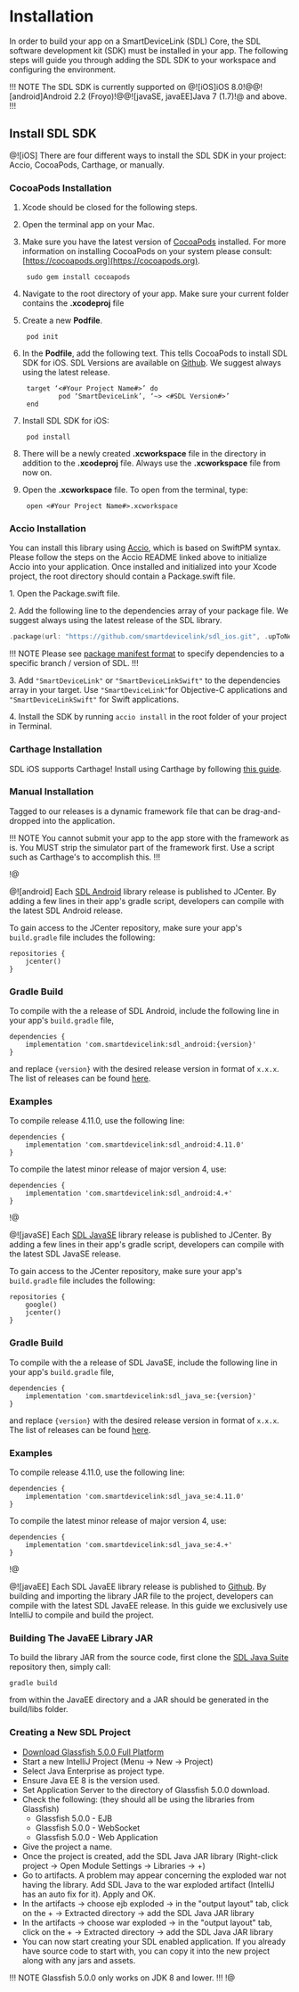# Installation
In order to build your app on a SmartDeviceLink (SDL) Core, the SDL software development kit (SDK) must be installed in your app. The following steps will guide you through adding the SDL SDK to your workspace and configuring the environment.

!!! NOTE
The SDL SDK is currently supported on @![iOS]iOS 8.0!@@![android]Android 2.2 (Froyo)!@@![javaSE, javaEE]Java 7 (1.7)!@ and above.
!!!

## Install SDL SDK
@![iOS]
There are four different ways to install the SDL SDK in your project: Accio, CocoaPods, Carthage, or manually.

### CocoaPods Installation

1. Xcode should be closed for the following steps.
1. Open the terminal app on your Mac.
1. Make sure you have the latest version of [CocoaPods](https://cocoapods.org) installed. For more information on installing CocoaPods on your system please consult: [https://cocoapods.org](https://cocoapods.org).

        sudo gem install cocoapods

1. Navigate to the root directory of your app. Make sure your current folder contains the **.xcodeproj** file
1. Create a new **Podfile**.

        pod init

1. In the **Podfile**, add the following text. This tells CocoaPods to install SDL SDK for iOS. SDL Versions are available on [Github](https://github.com/smartdevicelink/sdl_ios/releases). We suggest always using the latest release.

        target ‘<#Your Project Name#>’ do
                pod ‘SmartDeviceLink’, ‘~> <#SDL Version#>’
        end
    
1. Install SDL SDK for iOS: 

        pod install

1. There will be a newly created **.xcworkspace** file in the directory in addition to the **.xcodeproj** file. Always use the **.xcworkspace** file from now on.
1. Open the **.xcworkspace** file. To open from the  terminal, type:  

        open <#Your Project Name#>.xcworkspace

### Accio Installation
You can install this library using [Accio](https://github.com/JamitLabs/Accio), which is based on SwiftPM syntax. Please follow the steps on the Accio README linked above to initialize Accio into your application. Once installed and initialized into your Xcode project, the root directory should contain a Package.swift file.

1\. Open the Package.swift file.

2\. Add the following line to the dependencies array of your package file. We suggest always using the latest release of the SDL library. 

```swift
.package(url: "https://github.com/smartdevicelink/sdl_ios.git", .upToNextMajor(from: "6.4.0")),
```

!!! NOTE
Please see [package manifest format](https://github.com/apple/swift-package-manager/blob/master/Documentation/PackageDescription.md) to specify dependencies to a specific branch / version of SDL.
!!!

3\. Add `"SmartDeviceLink"` or `"SmartDeviceLinkSwift"` to the dependencies array in your target. Use `"SmartDeviceLink"`for Objective-C applications and `"SmartDeviceLinkSwift"` for Swift applications.
            
4\.  Install the SDK by running `accio install` in the root folder of your project in Terminal.

### Carthage Installation
SDL iOS supports Carthage! Install using Carthage by following [this guide](https://github.com/Carthage/Carthage#adding-frameworks-to-an-application).

### Manual Installation
Tagged to our releases is a dynamic framework file that can be drag-and-dropped into the application. 

!!! NOTE
You cannot submit your app to the app store with the framework as is. You MUST strip the simulator part of the framework first. Use a script such as Carthage's to accomplish this.
!!!

!@

@![android]
Each [SDL Android](https://github.com/smartdevicelink/sdl_java_suite) library release is published to JCenter. By adding a few lines in their app's gradle script, developers can compile with the latest SDL Android release.

To gain access to the JCenter repository, make sure your app's `build.gradle` file includes the following:

```
repositories {
    jcenter()
}
```

### Gradle Build

To compile with the a release of SDL Android, include the following line in your app's `build.gradle` file,

```
dependencies {
    implementation 'com.smartdevicelink:sdl_android:{version}'
}
```

and replace `{version}` with the desired release version in format of `x.x.x`. The list of releases can be found [here](https://github.com/smartdevicelink/sdl_java_suite/releases). 

### Examples

To compile release 4.11.0, use the following line:

```
dependencies {
    implementation 'com.smartdevicelink:sdl_android:4.11.0'
}
```

To compile the latest minor release of major version 4, use:

```
dependencies {
    implementation 'com.smartdevicelink:sdl_android:4.+'
}
```
!@

@![javaSE]
Each [SDL JavaSE](https://github.com/smartdevicelink/sdl_java_suite) library release is published to JCenter. By adding a few lines in their app's gradle script, developers can compile with the latest SDL JavaSE release.

To gain access to the JCenter repository, make sure your app's `build.gradle` file includes the following:

```
repositories {
    google()
    jcenter()
}
```

### Gradle Build

To compile with the a release of SDL JavaSE, include the following line in your app's `build.gradle` file,

```
dependencies {
    implementation 'com.smartdevicelink:sdl_java_se:{version}'
}
```

and replace `{version}` with the desired release version in format of `x.x.x`. The list of releases can be found [here](https://github.com/smartdevicelink/sdl_java_suite/releases). 

### Examples

To compile release 4.11.0, use the following line:

```
dependencies {
    implementation 'com.smartdevicelink:sdl_java_se:4.11.0'
}
```

To compile the latest minor release of major version 4, use:

```
dependencies {
    implementation 'com.smartdevicelink:sdl_java_se:4.+'
}
```
!@

@![javaEE]
Each SDL JavaEE library release is published to [Github](https://github.com/smartdevicelink/sdl_java_suite). By building and importing the library JAR file to the project, developers can compile with the latest SDL JavaEE release. In this guide we exclusively use IntelliJ to compile and build the project.

### Building The JavaEE Library JAR    
To build the library JAR from the source code, first clone the [SDL Java Suite](https://github.com/smartdevicelink/sdl_java_suite) repository then, simply call:

```
gradle build
```

from within the JavaEE directory and a JAR should be generated in the build/libs folder.

### Creating a New SDL Project
* [Download Glassfish 5.0.0 Full Platform](https://javaee.github.io/glassfish/download)
* Start a new IntelliJ Project (Menu -> New -> Project)
* Select Java Enterprise as project type.
* Ensure Java EE 8 is the version used.
* Set Application Server to the directory of Glassfish 5.0.0 download.
* Check the following: (they should all be using the libraries from Glassfish)
    * Glassfish 5.0.0 - EJB
    * Glassfish 5.0.0 - WebSocket
    * Glassfish 5.0.0 - Web Application
* Give the project a name.
* Once the project is created, add the SDL Java JAR library
  (Right-click project -> Open Module Settings -> Libraries -> +)
* Go to artifacts. A problem may appear concerning the exploded war not having the library. 
  Add SDL Java to the war exploded artifact (IntelliJ has an auto fix for it).
  Apply and OK.
* In the artifacts ->  choose ejb exploded -> in the "output layout" tab, click on the + -> Extracted directory ->  add the SDL Java JAR library
* In the artifacts ->  choose war exploded -> in the "output layout" tab, click on the + -> Extracted directory ->  add the SDL Java JAR library
* You can now start creating your SDL enabled application. If you already have source code to start with, you can copy it into the new project along with any jars and assets.

!!! NOTE
Glassfish 5.0.0 only works on JDK 8 and lower.
!!!
!@
